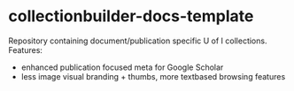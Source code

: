 # collectionbuilder-docs-template

Repository containing document/publication specific U of I collections.
Features:

- enhanced publication focused meta for Google Scholar
- less image visual branding + thumbs, more textbased browsing features
